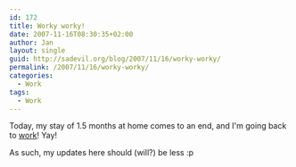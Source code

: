 ```yaml
---
id: 172
title: Worky worky!
date: 2007-11-16T08:30:35+02:00
author: Jan
layout: single
guid: http://sadevil.org/blog/2007/11/16/worky-worky/
permalink: /2007/11/16/worky-worky/
categories:
  - Work
tags:
  - Work
---
```

Today, my stay of 1.5 months at home comes to an end, and I'm going back to [work](/2007/10/30/work-the-neverending-story/)! Yay!

As such, my updates here should (will?) be less :p
